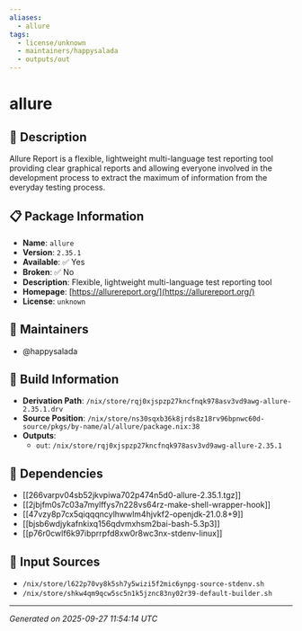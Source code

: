 ```yaml
---
aliases:
  - allure
tags:
  - license/unknown
  - maintainers/happysalada
  - outputs/out
---
```


# allure

## 📝 Description

Allure Report is a flexible, lightweight multi-language test reporting
tool providing clear graphical reports and allowing everyone involved
in the development process to extract the maximum of information from
the everyday testing process.


## 📋 Package Information

- **Name**: `allure`
- **Version**: `2.35.1`
- **Available**: ✅ Yes
- **Broken**: ✅ No
- **Description**: Flexible, lightweight multi-language test reporting tool
- **Homepage**: [https://allurereport.org/](https://allurereport.org/)
- **License**: `unknown`
## 👥 Maintainers

- @happysalada


## 🔧 Build Information

- **Derivation Path**: `/nix/store/rqj0xjspzp27kncfnqk978asv3vd9awg-allure-2.35.1.drv`
- **Source Position**: `/nix/store/ns30sqxb36k8jrds8z18rv96bpnwc60d-source/pkgs/by-name/al/allure/package.nix:38`
- **Outputs**:
  - `out`:  `/nix/store/rqj0xjspzp27kncfnqk978asv3vd9awg-allure-2.35.1`

## 🔗 Dependencies

- [[266varpv04sb52jkvpiwa702p474n5d0-allure-2.35.1.tgz]]
- [[2jbjfm0s7c03a7mylffys7n228vs64rz-make-shell-wrapper-hook]]
- [[47vzy8p7cx5qiqqqncylhwwlm4hjvkf2-openjdk-21.0.8+9]]
- [[bjsb6wdjykafnkixq156qdvmxhsm2bai-bash-5.3p3]]
- [[p76r0cwlf6k97ibprrpfd8xw0r8wc3nx-stdenv-linux]]

## 📁 Input Sources

- `/nix/store/l622p70vy8k5sh7y5wizi5f2mic6ynpg-source-stdenv.sh`
- `/nix/store/shkw4qm9qcw5sc5n1k5jznc83ny02r39-default-builder.sh`

---
*Generated on 2025-09-27 11:54:14 UTC*
